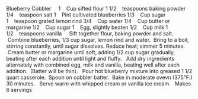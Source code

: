 Blueberry Cobbler
 
 
1    Cup sifted flour
1 1/2    teaspoons baking powder
1/4    teaspoon salt
1    Pint cultivated blueberries
1/3    Cup sugar
1    teaspoon grated lemon rind
3/4    Cup water
1/4    Cup butter or margarine
1/2    Cup sugar
1    Egg, slightly beaten
1/2    Cup milk
1 1/2    teaspoons vanilla
 
 
Sift together flour, baking powder and salt.  Combine blueberries, 1/3 cup sugar, lemon rind and water.  Bring to a boil, stirring constantly, until sugar dissolves.
Reduce heat; simmer 5 minutes.  Cream butter or margarine until soft, adding 1/2 cup sugar gradually, beating after each addition until light and fluffy.  
Add dry ingredients alternately with combined egg, milk and vanilla, beating well after each addition.  (Batter will be thin).  
Pour hot blueberry mixture into greased 1 1/2 quart casserole.  Spoon on cobbler batter.  Bake in moderate ovevn (375°F.) 30 minutes.  
Serve warm with whipped cream or vanilla ice cream. 
 
Makes 6 servings
